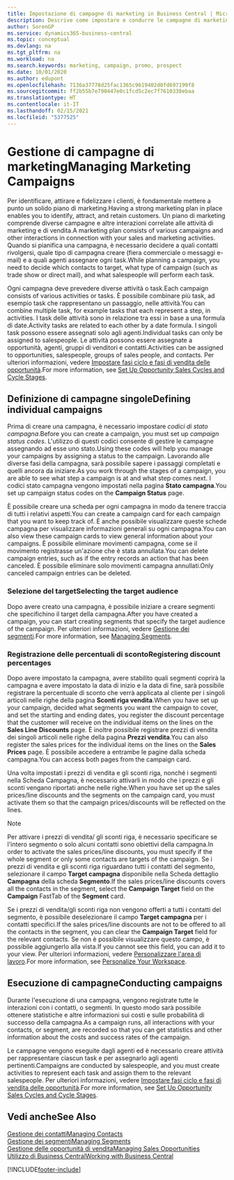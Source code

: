 ```yaml
---
title: Impostazione di campagne di marketing in Business Central | Microsoft Docs
description: Descrive come impostare e condurre le campagne di marketing in Business Central per identificare e coinvolgere prospect e fidelizzare i clienti.
author: SorenGP
ms.service: dynamics365-business-central
ms.topic: conceptual
ms.devlang: na
ms.tgt_pltfrm: na
ms.workload: na
ms.search.keywords: marketing, campaign, promo, prospect
ms.date: 10/01/2020
ms.author: edupont
ms.openlocfilehash: 7136a37778d25fac1365c9619402d0fd697199f8
ms.sourcegitcommit: ff2b55b7e790447e0c1fcd5c2ec7f7610338ebaa
ms.translationtype: HT
ms.contentlocale: it-IT
ms.lasthandoff: 02/15/2021
ms.locfileid: "5377525"
---
```

# <a name="managing-marketing-campaigns"></a><span data-ttu-id="4798c-103">Gestione di campagne di marketing</span><span class="sxs-lookup"><span data-stu-id="4798c-103">Managing Marketing Campaigns</span></span>
<span data-ttu-id="4798c-104">Per identificare, attirare e fidelizzare i clienti, è fondamentale mettere a punto un solido piano di marketing.</span><span class="sxs-lookup"><span data-stu-id="4798c-104">Having a strong marketing plan in place enables you to identify, attract, and retain customers.</span></span> <span data-ttu-id="4798c-105">Un piano di marketing comprende diverse campagne e altre interazioni correlate alle attività di marketing e di vendita.</span><span class="sxs-lookup"><span data-stu-id="4798c-105">A marketing plan consists of various campaigns and other interactions in connection with your sales and marketing activities.</span></span> <span data-ttu-id="4798c-106">Quando si pianifica una campagna, è necessario decidere a quali contatti rivolgersi, quale tipo di campagna creare (fiera commerciale o messaggi e-mail) e a quali agenti assegnare ogni task.</span><span class="sxs-lookup"><span data-stu-id="4798c-106">While planning a campaign, you need to decide which contacts to target, what type of campaign (such as trade show or direct mail), and what salespeople will perform each task.</span></span>

<span data-ttu-id="4798c-107">Ogni campagna deve prevedere diverse attività o task.</span><span class="sxs-lookup"><span data-stu-id="4798c-107">Each campaign consists of various activities or tasks.</span></span> <span data-ttu-id="4798c-108">È possibile combinare più task, ad esempio task che rappresentano un passaggio, nelle attività.</span><span class="sxs-lookup"><span data-stu-id="4798c-108">You can combine multiple task, for example tasks that each represent a step, in activities.</span></span> <span data-ttu-id="4798c-109">I task delle attività sono in relazione tra essi in base a una formula di date.</span><span class="sxs-lookup"><span data-stu-id="4798c-109">Activity tasks are related to each other by a date formula.</span></span> <span data-ttu-id="4798c-110">I singoli task possono essere assegnati solo agli agenti.</span><span class="sxs-lookup"><span data-stu-id="4798c-110">Individual tasks can only be assigned to salespeople.</span></span> <span data-ttu-id="4798c-111">Le attività possono essere assegnate a opportunità, agenti, gruppi di venditori e contatti.</span><span class="sxs-lookup"><span data-stu-id="4798c-111">Activities can be assigned to opportunities, salespeople, groups of sales people, and contacts.</span></span> <span data-ttu-id="4798c-112">Per ulteriori informazioni, vedere [Impostare fasi ciclo e fasi di vendita delle opportunità](marketing-how-setup-opportunity-sales-cycles-stages.md).</span><span class="sxs-lookup"><span data-stu-id="4798c-112">For more information, see [Set Up Opportunity Sales Cycles and Cycle Stages](marketing-how-setup-opportunity-sales-cycles-stages.md).</span></span>

## <a name="defining-individual-campaigns"></a><span data-ttu-id="4798c-113">Definizione di campagne singole</span><span class="sxs-lookup"><span data-stu-id="4798c-113">Defining individual campaigns</span></span>
<span data-ttu-id="4798c-114">Prima di creare una campagna, è necessario impostare *codici di stato campagna*.</span><span class="sxs-lookup"><span data-stu-id="4798c-114">Before you can create a campaign, you must set up *campaign status codes*.</span></span> <span data-ttu-id="4798c-115">L'utilizzo di questi codici consente di gestire le campagne assegnando ad esse uno stato.</span><span class="sxs-lookup"><span data-stu-id="4798c-115">Using these codes will help you manage your campaigns by assigning a status to the campaign.</span></span> <span data-ttu-id="4798c-116">Lavorando alle diverse fasi della campagna, sarà possibile sapere i passaggi completati e quelli ancora da iniziare.</span><span class="sxs-lookup"><span data-stu-id="4798c-116">As you work through the stages of a campaign, you are able to see what step a campaign is at and what step comes next.</span></span> <span data-ttu-id="4798c-117">I codici stato campagna vengono impostati nella pagina **Stato campagna**.</span><span class="sxs-lookup"><span data-stu-id="4798c-117">You set up campaign status codes on the **Campaign Status** page.</span></span>

<span data-ttu-id="4798c-118">È possibile creare una scheda per ogni campagna in modo da tenere traccia di tutti i relativi aspetti.</span><span class="sxs-lookup"><span data-stu-id="4798c-118">You can create a campaign card for each campaign that you want to keep track of.</span></span> <span data-ttu-id="4798c-119">È anche possibile visualizzare queste schede campagna per visualizzare informazioni generali su ogni campagna.</span><span class="sxs-lookup"><span data-stu-id="4798c-119">You can also view these campaign cards to view general information about your campaigns.</span></span>
<span data-ttu-id="4798c-120">È possibile eliminare movimenti campagna, come se il movimento registrasse un'azione che è stata annullata.</span><span class="sxs-lookup"><span data-stu-id="4798c-120">You can delete campaign entries, such as if the entry records an action that has been canceled.</span></span> <span data-ttu-id="4798c-121">È possibile eliminare solo movimenti campagna annullati.</span><span class="sxs-lookup"><span data-stu-id="4798c-121">Only canceled campaign entries can be deleted.</span></span>

### <a name="selecting-the-target-audience"></a><span data-ttu-id="4798c-122">Selezione del target</span><span class="sxs-lookup"><span data-stu-id="4798c-122">Selecting the target audience</span></span>
<span data-ttu-id="4798c-123">Dopo avere creato una campagna, è possibile iniziare a creare segmenti che specifichino il target della campagna.</span><span class="sxs-lookup"><span data-stu-id="4798c-123">After you have created a campaign, you can start creating segments that specify the target audience of the campaign.</span></span> <span data-ttu-id="4798c-124">Per ulteriori informazioni, vedere [Gestione dei segmenti](marketing-segments.md).</span><span class="sxs-lookup"><span data-stu-id="4798c-124">For more information, see [Managing Segments](marketing-segments.md).</span></span>

### <a name="registering-discount-percentages"></a><span data-ttu-id="4798c-125">Registrazione delle percentuali di sconto</span><span class="sxs-lookup"><span data-stu-id="4798c-125">Registering discount percentages</span></span>
<span data-ttu-id="4798c-126">Dopo avere impostato la campagna, avere stabilito quali segmenti coprirà la campagna e avere impostato la data di inizio e la data di fine, sarà possibile registrare la percentuale di sconto che verrà applicata al cliente per i singoli articoli nelle righe della pagina **Sconti riga vendita**.</span><span class="sxs-lookup"><span data-stu-id="4798c-126">When you have set up your campaign, decided what segments you want the campaign to cover, and set the starting and ending dates, you register the discount percentage that the customer will receive on the individual items on the lines on the **Sales Line Discounts** page.</span></span> <span data-ttu-id="4798c-127">È inoltre possibile registrare prezzi di vendita dei singoli articoli nelle righe della pagina **Prezzi vendita**.</span><span class="sxs-lookup"><span data-stu-id="4798c-127">You can also register the sales prices for the individual items on the lines on the **Sales Prices** page.</span></span> <span data-ttu-id="4798c-128">È possibile accedere a entrambe le pagine dalla scheda campagna.</span><span class="sxs-lookup"><span data-stu-id="4798c-128">You can access both pages from the campaign card.</span></span>

 <span data-ttu-id="4798c-129">Una volta impostati i prezzi di vendita e gli sconti riga, nonché i segmenti nella Scheda Campagna, è necessario attivarli in modo che i prezzi e gli sconti vengano riportati anche nelle righe.</span><span class="sxs-lookup"><span data-stu-id="4798c-129">When you have set up the sales prices/line discounts and the segments on the campaign card, you must activate them so that the campaign prices/discounts will be reflected on the lines.</span></span>

> [!NOTE]  
>   <span data-ttu-id="4798c-130">Per attivare i prezzi di vendita/ gli sconti riga, è necessario specificare se l'intero segmento o solo alcuni contatti sono obiettivi della campagna.</span><span class="sxs-lookup"><span data-stu-id="4798c-130">In order to activate the sales prices/line discounts, you must specify if the whole segment or only some contacts are targets of the campaign.</span></span> <span data-ttu-id="4798c-131">Se i prezzi di vendita e gli sconti riga riguardano tutti i contatti del segmento, selezionare il campo **Target campagna** disponibile nella Scheda dettaglio **Campagna** della scheda **Segmento**.</span><span class="sxs-lookup"><span data-stu-id="4798c-131">If the sales prices/line discounts covers all the contacts in the segment, select the **Campaign Target** field on the **Campaign** FastTab of the **Segment** card.</span></span>

<span data-ttu-id="4798c-132">Se i prezzi di vendita/gli sconti riga non vengono offerti a tutti i contatti del segmento, è possibile deselezionare il campo **Target campagna** per i contatti specifici.</span><span class="sxs-lookup"><span data-stu-id="4798c-132">If the sales prices/line discounts are not to be offered to all the contacts in the segment, you can clear the **Campaign Target** field for the relevant contacts.</span></span> <span data-ttu-id="4798c-133">Se non è possibile visualizzare questo campo, è possibile aggiungerlo alla vista.</span><span class="sxs-lookup"><span data-stu-id="4798c-133">If you cannot see this field, you can add it to your view.</span></span> <span data-ttu-id="4798c-134">Per ulteriori informazioni, vedere [Personalizzare l'area di lavoro](ui-personalization-user.md).</span><span class="sxs-lookup"><span data-stu-id="4798c-134">For more information, see [Personalize Your Workspace](ui-personalization-user.md).</span></span>

## <a name="conducting-campaigns"></a><span data-ttu-id="4798c-135">Esecuzione di campagne</span><span class="sxs-lookup"><span data-stu-id="4798c-135">Conducting campaigns</span></span>
<span data-ttu-id="4798c-136">Durante l'esecuzione di una campagna, vengono registrate tutte le interazioni con i contatti, o segmenti. In questo modo sarà possibile ottenere statistiche e altre informazioni sui costi e sulle probabilità di successo della campagna.</span><span class="sxs-lookup"><span data-stu-id="4798c-136">As a campaign runs, all interactions with your contacts, or segment, are recorded so that you can get statistics and other information about the costs and success rates of the campaign.</span></span>

<span data-ttu-id="4798c-137">Le campagne vengono eseguite dagli agenti ed è necessario creare attività per rappresentare ciascun task e per assegnarlo agli agenti pertinenti.</span><span class="sxs-lookup"><span data-stu-id="4798c-137">Campaigns are conducted by salespeople, and you must create activities to represent each task and assign them to the relevant salespeople.</span></span> <span data-ttu-id="4798c-138">Per ulteriori informazioni, vedere [Impostare fasi ciclo e fasi di vendita delle opportunità](marketing-how-setup-opportunity-sales-cycles-stages.md).</span><span class="sxs-lookup"><span data-stu-id="4798c-138">For more information, see [Set Up Opportunity Sales Cycles and Cycle Stages](marketing-how-setup-opportunity-sales-cycles-stages.md).</span></span>

## <a name="see-also"></a><span data-ttu-id="4798c-139">Vedi anche</span><span class="sxs-lookup"><span data-stu-id="4798c-139">See Also</span></span>
[<span data-ttu-id="4798c-140">Gestione dei contatti</span><span class="sxs-lookup"><span data-stu-id="4798c-140">Managing Contacts</span></span>](marketing-contacts.md)  
[<span data-ttu-id="4798c-141">Gestione dei segmenti</span><span class="sxs-lookup"><span data-stu-id="4798c-141">Managing Segments</span></span>](marketing-segments.md)  
[<span data-ttu-id="4798c-142">Gestione delle opportunità di vendita</span><span class="sxs-lookup"><span data-stu-id="4798c-142">Managing Sales Opportunities</span></span>](marketing-manage-sales-opportunities.md)  
[<span data-ttu-id="4798c-143">Utilizzo di Business Central</span><span class="sxs-lookup"><span data-stu-id="4798c-143">Working with Business Central</span></span>](ui-work-product.md)  


[!INCLUDE[footer-include](includes/footer-banner.md)]